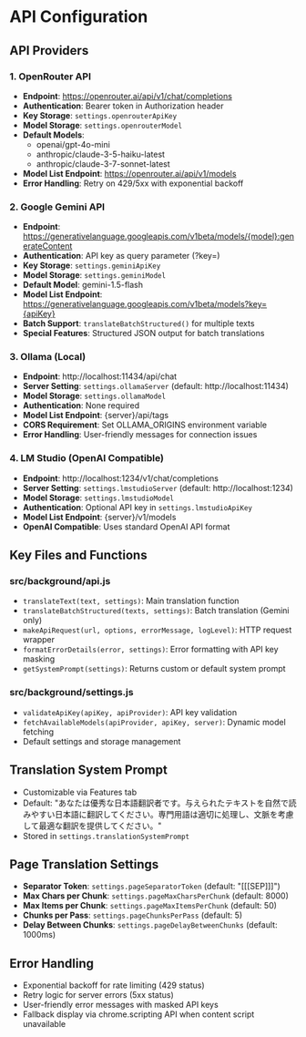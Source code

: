 # API Configuration

## API Providers

### 1. OpenRouter API
- **Endpoint**: https://openrouter.ai/api/v1/chat/completions
- **Authentication**: Bearer token in Authorization header
- **Key Storage**: `settings.openrouterApiKey`
- **Model Storage**: `settings.openrouterModel`
- **Default Models**:
  - openai/gpt-4o-mini
  - anthropic/claude-3-5-haiku-latest
  - anthropic/claude-3-7-sonnet-latest
- **Model List Endpoint**: https://openrouter.ai/api/v1/models
- **Error Handling**: Retry on 429/5xx with exponential backoff

### 2. Google Gemini API
- **Endpoint**: https://generativelanguage.googleapis.com/v1beta/models/{model}:generateContent
- **Authentication**: API key as query parameter (?key=)
- **Key Storage**: `settings.geminiApiKey`
- **Model Storage**: `settings.geminiModel`
- **Default Model**: gemini-1.5-flash
- **Model List Endpoint**: https://generativelanguage.googleapis.com/v1beta/models?key={apiKey}
- **Batch Support**: `translateBatchStructured()` for multiple texts
- **Special Features**: Structured JSON output for batch translations

### 3. Ollama (Local)
- **Endpoint**: http://localhost:11434/api/chat
- **Server Setting**: `settings.ollamaServer` (default: http://localhost:11434)
- **Model Storage**: `settings.ollamaModel`
- **Authentication**: None required
- **Model List Endpoint**: {server}/api/tags
- **CORS Requirement**: Set OLLAMA_ORIGINS environment variable
- **Error Handling**: User-friendly messages for connection issues

### 4. LM Studio (OpenAI Compatible)
- **Endpoint**: http://localhost:1234/v1/chat/completions
- **Server Setting**: `settings.lmstudioServer` (default: http://localhost:1234)
- **Model Storage**: `settings.lmstudioModel`
- **Authentication**: Optional API key in `settings.lmstudioApiKey`
- **Model List Endpoint**: {server}/v1/models
- **OpenAI Compatible**: Uses standard OpenAI API format

## Key Files and Functions

### src/background/api.js
- `translateText(text, settings)`: Main translation function
- `translateBatchStructured(texts, settings)`: Batch translation (Gemini only)
- `makeApiRequest(url, options, errorMessage, logLevel)`: HTTP request wrapper
- `formatErrorDetails(error, settings)`: Error formatting with API key masking
- `getSystemPrompt(settings)`: Returns custom or default system prompt

### src/background/settings.js
- `validateApiKey(apiKey, apiProvider)`: API key validation
- `fetchAvailableModels(apiProvider, apiKey, server)`: Dynamic model fetching
- Default settings and storage management

## Translation System Prompt
- Customizable via Features tab
- Default: "あなたは優秀な日本語翻訳者です。与えられたテキストを自然で読みやすい日本語に翻訳してください。専門用語は適切に処理し、文脈を考慮して最適な翻訳を提供してください。"
- Stored in `settings.translationSystemPrompt`

## Page Translation Settings
- **Separator Token**: `settings.pageSeparatorToken` (default: "[[[SEP]]]")
- **Max Chars per Chunk**: `settings.pageMaxCharsPerChunk` (default: 8000)
- **Max Items per Chunk**: `settings.pageMaxItemsPerChunk` (default: 50)
- **Chunks per Pass**: `settings.pageChunksPerPass` (default: 5)
- **Delay Between Chunks**: `settings.pageDelayBetweenChunks` (default: 1000ms)

## Error Handling
- Exponential backoff for rate limiting (429 status)
- Retry logic for server errors (5xx status)
- User-friendly error messages with masked API keys
- Fallback display via chrome.scripting API when content script unavailable
